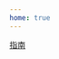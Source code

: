 ```yaml
---
home: true
---
```


<div class="hero">
  <p class="action">
    <a href="/guide/" class="action-button">指南</a>
  </p>
</div>
